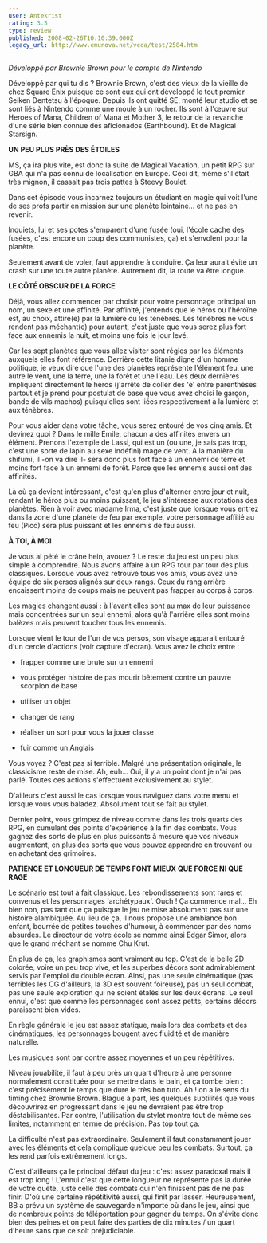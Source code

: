 ```yaml
---
user: Antekrist
rating: 3.5
type: review
published: 2008-02-26T10:10:39.000Z
legacy_url: http://www.emunova.net/veda/test/2584.htm
---
```

_Développé par Brownie Brown pour le compte de Nintendo_  

  

Développé par qui tu dis ? Brownie Brown, c'est des vieux de la vieille de chez Square Enix puisque ce sont eux qui ont développé le tout premier Seiken Dentetsu à l'époque. Depuis ils ont quitté SE, monté leur studio et se sont liés à Nintendo comme une moule à un rocher. Ils sont à l'œuvre sur Heroes of Mana, Children of Mana et Mother 3, le retour de la revanche d'une série bien connue des aficionados (Earthbound). Et de Magical Starsign.  

  

**UN PEU PLUS PRÈS DES ÉTOILES**  

MS, ça ira plus vite, est donc la suite de Magical Vacation, un petit RPG sur GBA qui n'a pas connu de localisation en Europe. Ceci dit, même s'il était très mignon, il cassait pas trois pattes à Steevy Boulet.  

Dans cet épisode vous incarnez toujours un étudiant en magie qui voit l'une de ses profs partir en mission sur une planète lointaine... et ne pas en revenir.  

Inquiets, lui et ses potes s'emparent d'une fusée (oui, l'école cache des fusées, c'est encore un coup des communistes, ça) et s'envolent pour la planète.   

Seulement avant de voler, faut apprendre à conduire. Ça leur aurait évité un crash sur une toute autre planète. Autrement dit, la route va être longue.  

  

**LE CÔTÉ OBSCUR DE LA FORCE**  

Déjà, vous allez commencer par choisir pour votre personnage principal un nom, un sexe et une affinité. Par affinité, j'entends que le héros ou l'héroïne est, au choix, attiré(e) par la lumière ou les ténèbres. Les ténèbres ne vous rendent pas méchant(e) pour autant, c'est juste que vous serez plus fort face aux ennemis la nuit, et moins une fois le jour levé.  

Car les sept planètes que vous allez visiter sont régies par les éléments auxquels elles font référence. Derrière cette litanie digne d'un homme politique, je veux dire que l'une des planètes représente l'élément feu, une autre le vent, une la terre, une la forêt et une l'eau. Les deux dernières impliquent directement le héros (j'arrête de coller des 'e' entre parenthèses partout et je prend pour postulat de base que vous avez choisi le garçon, bande de vils machos) puisqu'elles sont liées respectivement à la lumière et aux ténèbres.  

Pour vous aider dans votre tâche, vous serez entouré de vos cinq amis. Et devinez quoi ? Dans le mille Emile, chacun a des affinités envers un élément. Prenons l'exemple de Lassi, qui est un (ou une, je sais pas trop, c'est une sorte de lapin au sexe indéfini) mage de vent. A la manière du shifumi, il -on va dire il- sera donc plus fort face à un ennemi de terre et moins fort face à un ennemi de forêt. Parce que les ennemis aussi ont des affinités.  

Là où ça devient intéressant, c'est qu'en plus d'alterner entre jour et nuit, rendant le héros plus ou moins puissant, le jeu s'intéresse aux rotations des planètes. Rien à voir avec madame Irma, c'est juste que lorsque vous entrez dans la zone d'une planète de feu par exemple, votre personnage affilié au feu (Pico) sera plus puissant et les ennemis de feu aussi.  

  

**À TOI, À MOI**  

Je vous ai pété le crâne hein, avouez ? Le reste du jeu est un peu plus simple à comprendre. Nous avons affaire à un RPG tour par tour des plus classiques. Lorsque vous avez retrouvé tous vos amis, vous avez une équipe de six persos alignés sur deux rangs. Ceux du rang arrière encaissent moins de coups mais ne peuvent pas frapper au corps à corps.  

Les magies changent aussi : à l'avant elles sont au max de leur puissance mais concentrées sur un seul ennemi, alors qu'à l'arrière elles sont moins balèzes mais peuvent toucher tous les ennemis.  

Lorsque vient le tour de l'un de vos persos, son visage apparait entouré d'un cercle d'actions (voir capture d'écran). Vous avez le choix entre :   

- frapper comme une brute sur un ennemi  

- vous protéger histoire de pas mourir bêtement contre un pauvre scorpion de base  

- utiliser un objet  

- changer de rang  

- réaliser un sort pour vous la jouer classe  

- fuir comme un Anglais  

  

Vous voyez ? C'est pas si terrible. Malgré une présentation originale, le classicisme reste de mise. Ah, euh... Oui, il y a un point dont je n'ai pas parlé. Toutes ces actions s'effectuent exclusivement au stylet.   

D'ailleurs c'est aussi le cas lorsque vous naviguez dans votre menu et lorsque vous vous baladez. Absolument tout se fait au stylet.  

Dernier point, vous grimpez de niveau comme dans les trois quarts des RPG, en cumulant des points d'expérience à la fin des combats. Vous gagnez des sorts de plus en plus puissants à mesure que vos niveaux augmentent, en plus des sorts que vous pouvez apprendre en trouvant ou en achetant des grimoires.  

  

**PATIENCE ET LONGUEUR DE TEMPS FONT MIEUX QUE FORCE NI QUE RAGE**  

Le scénario est tout à fait classique. Les rebondissements sont rares et convenus et les personnages 'archétypaux'. Ouch ! Ça commence mal... Eh bien non, pas tant que ça puisque le jeu ne mise absolument pas sur une histoire alambiquée. Au lieu de ça, il nous propose une ambiance bon enfant, bourrée de petites touches d'humour, à commencer par des noms absurdes. Le directeur de votre école se nomme ainsi Edgar Simor, alors que le grand méchant se nomme Chu Krut.  

En plus de ça, les graphismes sont vraiment au top. C'est de la belle 2D colorée, voire un peu trop vive, et les superbes décors sont admirablement servis par l'emploi du double écran. Ainsi, pas une seule cinématique (pas terribles les CG d'ailleurs, la 3D est souvent foireuse), pas un seul combat, pas une seule exploration qui ne soient étalés sur les deux écrans. Le seul ennui, c'est que comme les personnages sont assez petits, certains décors paraissent bien vides.  

En règle générale le jeu est assez statique, mais lors des combats et des cinématiques, les personnages bougent avec fluidité et de manière naturelle.  

Les musiques sont par contre assez moyennes et un peu répétitives.  

Niveau jouabilité, il faut à peu près un quart d'heure à une personne normalement constituée pour se mettre dans le bain, et ça tombe bien : c'est précisément le temps que dure le très bon tuto. Ah ! on a le sens du timing chez Brownie Brown. Blague à part, les quelques subtilités que vous découvrirez en progressant dans le jeu ne devraient pas être trop déstabilisantes. Par contre, l'utilisation du stylet montre tout de même ses limites, notamment en terme de précision. Pas top tout ça.  

La difficulté n'est pas extraordinaire. Seulement il faut constamment jouer avec les éléments et cela complique quelque peu les combats. Surtout, ça les rend parfois extrêmement longs.  

C'est d'ailleurs ça le principal défaut du jeu : c'est assez paradoxal mais il est trop long ! L'ennui c'est que cette longueur ne représente pas la durée de votre quête, juste celle des combats qui n'en finissent pas de ne pas finir. D'où une certaine répétitivité aussi, qui finit par lasser. Heureusement, BB a prévu un système de sauvegarde n'importe où dans le jeu, ainsi que de nombreux points de téléportation pour gagner du temps. On s'évite donc bien des peines et on peut faire des parties de dix minutes / un quart d'heure sans que ce soit préjudiciable.